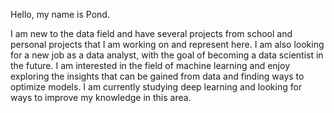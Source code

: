 Hello, my name is Pond.

I am new to the data field and have several projects from school and personal projects that I am working on and represent here.
I am also looking for a new job as a data analyst, with the goal of becoming a data scientist in the future.
I am interested in the field of machine learning and enjoy exploring the insights that can be gained from data and finding ways to optimize models.
I am currently studying deep learning and looking for ways to improve my knowledge in this area.
